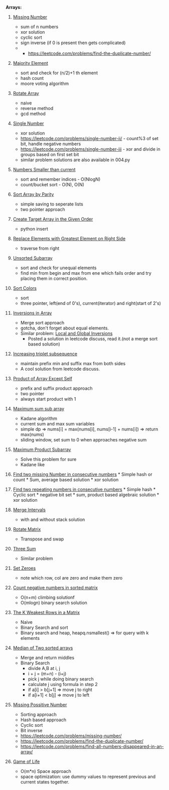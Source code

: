 **Arrays:**
1. [Missing Number](https://leetcode.com/problems/missing-number/)
   * sum of n numbers
   * xor solution
   * cyclic sort
   * sign inverse (if 0 is present then gets complicated)
   * * https://leetcode.com/problems/find-the-duplicate-number/
  
2. [Majority Element](https://leetcode.com/problems/majority-element/)
    * sort and check for (n/2)+1 th element
    * hash count
    * moore voting algorithm

3. [Rotate Array](https://leetcode.com/problems/rotate-array/)
    * naive
    * reverse method
    * gcd method

4. [Single Number](https://leetcode.com/problems/single-number/)
    * xor solution
    * https://leetcode.com/problems/single-number-ii/ - count%3 of set bit, handle negative numbers
    * https://leetcode.com/problems/single-number-iii - xor and divide in groups based on first set bit
    * similar problem solutions are also available in 004.py
  
5. [Numbers Smaller than current](https://leetcode.com/problems/how-many-numbers-are-smaller-than-the-current-number/)
    * sort and remember indices - O(NlogN)
    * count/bucket sort - O(N), O(N)

6.  [Sort Array by Parity](https://leetcode.com/problems/sort-array-by-parity/)
    * simple saving to seperate lists
    * two pointer approach

7. [Create Target Array in the Given Order](https://leetcode.com/problems/create-target-array-in-the-given-order/)
    * python insert
  
8. [Replace Elements with Greatest Element on Right Side](https://leetcode.com/problems/replace-elements-with-greatest-element-on-right-side/)
    * traverse from right

9. [Unsorted Subarray](https://leetcode.com/problems/shortest-unsorted-continuous-subarray/)
    * sort and check for unequal elements
    * find min from begin and max from ene which fails order and try placing them in correct position.

10. [Sort Colors](https://leetcode.com/problems/sort-colors/)
    * sort
    * three pointer, left(end of 0's), current(iterator) and right(start of 2's)
  
11. [Inversions in Array](https://practice.geeksforgeeks.org/problems/inversion-of-array/0)
    * Merge sort approach
    * gotcha, don't forget about equal elements.
    * Similar problem: [Local and Global Inversions](https://leetcode.com/problems/global-and-local-inversions/)
        * Posted a solution in leetcode discuss, read it.(not a merge sort based solution)

12. [Increasing triplet subsequence](https://leetcode.com/problems/increasing-triplet-subsequence/)
    * maintain prefix min and suffix max from both sides
    * A cool solution from leetcode discuss. 

13. [Product of Array Except Self](https://leetcode.com/problems/product-of-array-except-self/)
    * prefix and suffix product approach
    * two pointer
    * always start product with 1

14. [Maximum sum sub array](https://leetcode.com/problems/maximum-subarray)
    * Kadane algorithm
    * current sum and max sum variables
    * simple dp => nums[i] = max(nums[i], nums[i-1] + nums[i]) => return max(nums)
    * sliding window, set sum to 0 when approaches negative sum

15. [Maximum Product Subarray](https://leetcode.com/problems/maximum-product-subarray/)
    * Solve this problem for sure
    * Kadane like

16.  [Find two missing Number in consecutive numbers]()
    * Simple hash or count
    * Sum, average based solution
    * xor solution

17.  [Find two repeating numbers in consecutive numbers]()
    * Simple hash
    * Cyclic sort
    * negative bit set
    * sum, product based algebraic solution
    * xor solution

18. [Merge Intervals](https://leetcode.com/problems/merge-intervals/)
    * with and without stack solution

19. [Rotate Matrix](https://leetcode.com/problems/rotate-image/submissions/) 
    * Transpose and swap
  
20. [Three Sum](https://leetcode.com/problems/3sum)
    * Similar problem

21. [Set Zeroes](https://leetcode.com/problems/set-matrix-zeroes/)
    * note which row, col are zero and make them zero

22. [Count negative numbers in sorted matrix](https://leetcode.com/problems/count-negative-numbers-in-a-sorted-matrix)
    * O(n+m) climbing solutionf
    * O(mlogn) binary search solution

23. [The K Weakest Rows in a Matrix](https://leetcode.com/problems/the-k-weakest-rows-in-a-matrix/)
    * Naive
    * Binary Search and sort
    * Binary search and heap, heapq.nsmallest() => for query with k elements

24. [Median of Two sorted arrays](https://leetcode.com/problems/median-of-two-sorted-arrays/)
    * Merge and return middles
    * Binary Search
      * divide A,B at i, j
      * i + j = (m+n) - (i+j)
      * pick j while doing binary search
      * calculate j using formula in step 2
      * if a[i] > b[j+1] => move j to right
      * if a[i+1] < b[j] => move j to left

25. [Missing Possitive Number](https://leetcode.com/problems/first-missing-positive/)
    * Sorting approach
    * Hash based approach
    * Cyclic sort
    * Bit inverse
    * https://leetcode.com/problems/missing-number/
    * https://leetcode.com/problems/find-the-duplicate-number/
    * https://leetcode.com/problems/find-all-numbers-disappeared-in-an-array/

26. [Game of Life](https://leetcode.com/problems/game-of-life/)
    * O(m*n) Space approach
    * space optimization: use dummy values to represent previous and current states together.



